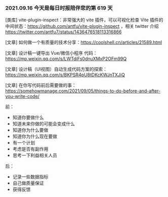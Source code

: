 ### 2021.09.16 今天是每日时报陪伴您的第 619 天

[类库] vite-plugin-inspect：非常强大的 vite 插件，可以可视化检查 Vite 插件的中间状态：<https://github.com/antfu/vite-plugin-inspect> ，相关 twitter 介绍 <https://twitter.com/antfu7/status/1436476518113316866>

[文章] 如何做一个有质量的技术分享：<https://coolshell.cn/articles/21589.html>

[文章] 设计稿一键导出 Vue/微信小程序 代码：<https://mp.weixin.qq.com/s/LWTdiFs0dnuXMxP2OFm99Q>

[文章] 设计稿（UI视图）自动生成代码方案的探索：<https://mp.weixin.qq.com/s/BKPSR4pU8tDKcKWJnTXJiQ>

[文章] 在你写代码前后需要做的事：<https://somehowmanage.com/2021/09/05/things-to-do-before-and-after-you-write-code/>

前：
+ 知道你要做什么
+ 知道未来你做的可能会变成什么
+ 知道你为什么要做
+ 知道你为什么现在要做
+ 有一个计划
+ 考虑是否有副作用
+ 思考一下利益相关人员

后：

+ 记录一些数据指标
+ 自己做质量保证
+ 获得反馈

